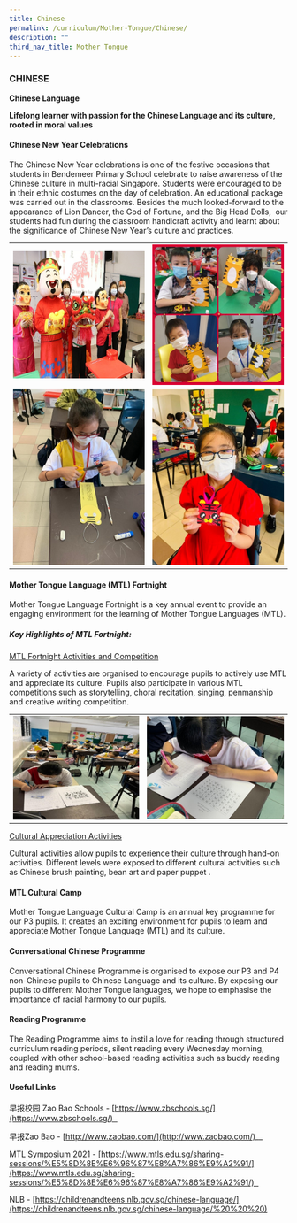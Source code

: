```yaml
---
title: Chinese
permalink: /curriculum/Mother-Tongue/Chinese/
description: ""
third_nav_title: Mother Tongue
---
```

### CHINESE

**Chinese Language**

**Lifelong learner with passion for the Chinese Language and its culture, rooted in moral values**

#### Chinese New Year Celebrations

The Chinese New Year celebrations is one of the festive occasions that students in Bendemeer Primary School celebrate to raise awareness of the Chinese culture in multi-racial Singapore. Students were encouraged to be in their ethnic costumes on the day of celebration. An educational package was carried out in the classrooms. Besides the much looked-forward to the appearance of Lion Dancer, the God of Fortune, and the Big Head Dolls,  our students had fun during the classroom handicraft activity and learnt about the significance of Chinese New Year’s culture and practices.

<table>
	<tr>
		<td width="50%">
			<img src="/images/1%20(16).jpg"/>
		</td>
		<td width="50%">
			<img src="/images/2%20(18).jpg"/>
		</td>
	</tr>
	<tr>
		<td>
			<img src="/images/3%20(15).jpg"/>
		</td>
		<td>
			<img src="/images/4%20(11).jpg"/>
		</td>
	</tr>
</table>

#### Mother Tongue Language (MTL) Fortnight

Mother Tongue Language Fortnight is a key annual event to provide an engaging environment for the learning of Mother Tongue Languages (MTL). 

##### Key Highlights of MTL Fortnight:

<u>MTL Fortnight Activities and Competition</u>

A variety of activities are organised to encourage pupils to actively use MTL and appreciate its culture. Pupils also participate in various MTL competitions such as storytelling, choral recitation, singing, penmanship and creative writing competition.

<table>
	<tr>
		<td>
			<img src="/images/5%20(10).jpg"/>
		</td>
		<td>
			<img src="/images/6%20(9).jpg"/>
		</td>
	</tr>
</table>

  
<u>Cultural Appreciation Activities</u>

Cultural activities allow pupils to experience their culture through hand-on activities. Different levels were exposed to different cultural activities such as Chinese brush painting, bean art and paper puppet .

#### MTL Cultural Camp

Mother Tongue Language Cultural Camp is an annual key programme for our P3 pupils. It creates an exciting environment for pupils to learn and appreciate Mother Tongue Language (MTL) and its culture.

#### Conversational Chinese Programme

Conversational Chinese Programme is organised to expose our P3 and P4 non-Chinese pupils to Chinese Language and its culture. By exposing our pupils to different Mother Tongue languages, we hope to emphasise the importance of racial harmony to our pupils.

#### Reading Programme

The Reading Programme aims to instil a love for reading through structured curriculum reading periods, silent reading every Wednesday morning, coupled with other school-based reading activities such as buddy reading and reading mums. 

#### Useful Links

早报校园 Zao Bao Schools - [https://www.zbschools.sg/](https://www.zbschools.sg/)  

早报Zao Bao - [http://www.zaobao.com/](http://www.zaobao.com/)__

MTL Symposium 2021 - [https://www.mtls.edu.sg/sharing-sessions/%E5%8D%8E%E6%96%87%E8%A7%86%E9%A2%91/](https://www.mtls.edu.sg/sharing-sessions/%E5%8D%8E%E6%96%87%E8%A7%86%E9%A2%91/)  

NLB - [https://childrenandteens.nlb.gov.sg/chinese-language/](https://childrenandteens.nlb.gov.sg/chinese-language/%20%20%20)